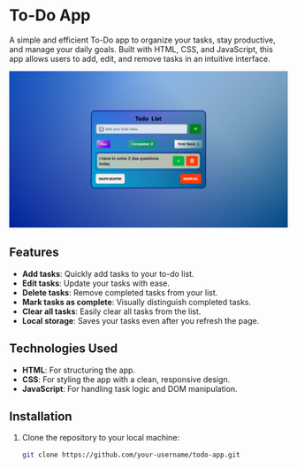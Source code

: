 # To-Do App

A simple and efficient To-Do app to organize your tasks, stay productive, and manage your daily goals. Built with HTML, CSS, and JavaScript, this app allows users to add, edit, and remove tasks in an intuitive interface.

![To-Do App Screenshot](./view.png)

## Features

- **Add tasks**: Quickly add tasks to your to-do list.
- **Edit tasks**: Update your tasks with ease.
- **Delete tasks**: Remove completed tasks from your list.
- **Mark tasks as complete**: Visually distinguish completed tasks.
- **Clear all tasks**: Easily clear all tasks from the list.
- **Local storage**: Saves your tasks even after you refresh the page.

## Technologies Used

- **HTML**: For structuring the app.
- **CSS**: For styling the app with a clean, responsive design.
- **JavaScript**: For handling task logic and DOM manipulation.

## Installation

1. Clone the repository to your local machine:

   ```bash
   git clone https://github.com/your-username/todo-app.git
   ```
